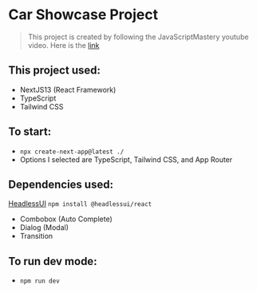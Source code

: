 # Car Showcase Project
> This project is created by following the JavaScriptMastery youtube video. Here is the [link](https://www.youtube.com/watch?v=pUNSHPyVryU)

## This project used:
- NextJS13 (React Framework)
- TypeScript
- Tailwind CSS

## To start:
- `npx create-next-app@latest ./`
- Options I selected are TypeScript, Tailwind CSS, and App Router

## Dependencies used:
[HeadlessUI](headlessui.com)
`npm install @headlessui/react`
- Combobox (Auto Complete)
- Dialog (Modal)
- Transition

## To run dev mode:
- `npm run dev`